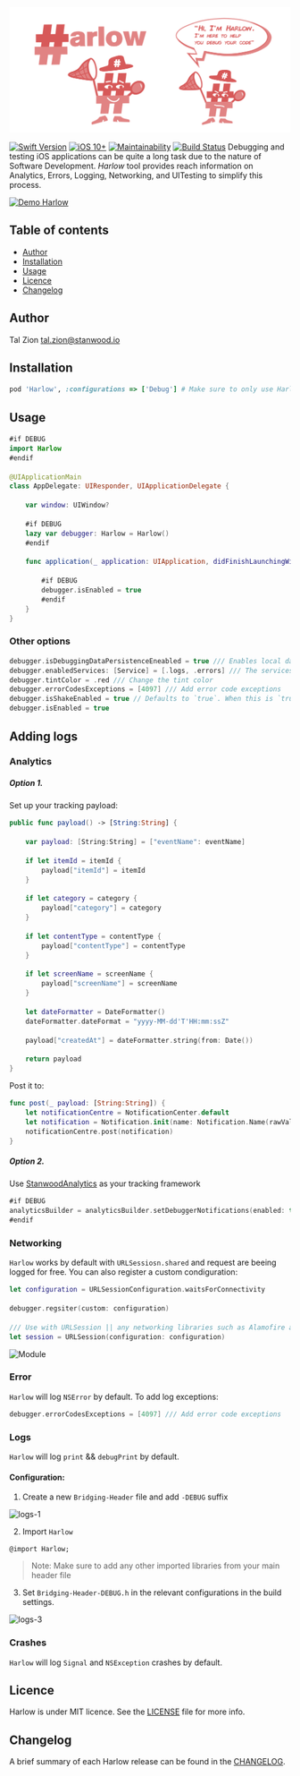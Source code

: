
![banner](assets/banner.png)

[![Swift Version](https://img.shields.io/badge/Swift-5.x-orange.svg)]()
[![iOS 10+](https://img.shields.io/badge/iOS-10+-EB7943.svg)]() [![Maintainability](https://api.codeclimate.com/v1/badges/1a2096a936f5ea9548ac/maintainability)](https://codeclimate.com/github/stanwood/Harlow/maintainability)
[![Build Status](https://travis-ci.org/stanwood/Harlow.svg?branch=master)](https://travis-ci.org/stanwood/Harlow)
Debugging and testing iOS applications can be quite a long task due to the nature of Software Development. _Harlow_ tool provides reach information on Analytics, Errors, Logging, Networking, and UITesting to simplify this process.

[![Demo Harlow](https://j.gifs.com/Q0ZWr9.gif)]()

## Table of contents

- [Author](#author)
- [Installation](#installation)
- [Usage](#usage)
- [Licence](#licence)
- [Changelog](#changelog)


## Author

Tal Zion tal.zion@stanwood.io

## Installation

```ruby
pod 'Harlow', :configurations => ['Debug'] # Make sure to only use Harlow for development only.
```

## Usage

```swift
#if DEBUG
import Harlow
#endif

@UIApplicationMain
class AppDelegate: UIResponder, UIApplicationDelegate {

    var window: UIWindow?

    #if DEBUG
    lazy var debugger: Harlow = Harlow()
    #endif

    func application(_ application: UIApplication, didFinishLaunchingWithOptions launchOptions: [UIApplicationLaunchOptionsKey: Any]?) -> Bool {

        #if DEBUG
        debugger.isEnabled = true
        #endif
    }
}
```

### Other options

```swift
debugger.isDebuggingDataPersistenceEneabled = true /// Enables local data persistance
debugger.enabledServices: [Service] = [.logs, .errors] /// The services you would like to enable. Default is se to `allCases`
debugger.tintColor = .red /// Change the tint color
debugger.errorCodesExceptions = [4097] /// Add error code exceptions
debugger.isShakeEnabled = true // Defaults to `true`. When this is `true`, shaking the device will enable/disable the Debugger
debugger.isEnabled = true
```

## Adding logs

### Analytics

##### Option 1.

Set up your tracking payload:

```swift
public func payload() -> [String:String] {

    var payload: [String:String] = ["eventName": eventName]

    if let itemId = itemId {
        payload["itemId"] = itemId
    }

    if let category = category {
        payload["category"] = category
    }

    if let contentType = contentType {
        payload["contentType"] = contentType
    }

    if let screenName = screenName {
        payload["screenName"] = screenName
    }

    let dateFormatter = DateFormatter()
    dateFormatter.dateFormat = "yyyy-MM-dd'T'HH:mm:ssZ"

    payload["createdAt"] = dateFormatter.string(from: Date())

    return payload
}
```

Post it to:

```swift
func post(_ payload: [String:String]) {
    let notificationCentre = NotificationCenter.default
    let notification = Notification.init(name: Notification.Name(rawValue: "io.stanwood.debugger.didReceiveAnalyticsItem"), object: nil, userInfo: payload)
    notificationCentre.post(notification)
}
```

##### Option 2.

Use [StanwoodAnalytics](https://github.com/stanwood/Stanwood_Analytics_iOS) as your tracking framework

```swift
#if DEBUG
analyticsBuilder = analyticsBuilder.setDebuggerNotifications(enabled: true)
#endif
```

### Networking

`Harlow` works by default with `URLSessiosn.shared` and request are beeing logged for free. You can also register a custom condiguration: 

```swift
let configuration = URLSessionConfiguration.waitsForConnectivity

debugger.regsiter(custom: configuration)

/// Use with URLSession || any networking libraries such as Alamofire and Moya
let session = URLSession(configuration: configuration)
```

<img src="Media/stanwood_debugger_networking.gif" alt="Module" width="300">

### Error

`Harlow` will log `NSError` by default.  To add log exceptions:

```swift
debugger.errorCodesExceptions = [4097] /// Add error code exceptions
```

### Logs

`Harlow` will log `print` && `debugPrint` by default.

#### Configuration:

1. Create a new `Bridging-Header` file and add `-DEBUG` suffix

![logs-1](Media/logs-1.png)

2. Import `Harlow`

```objc
@import Harlow;
```

>Note: Make sure to add any other imported libraries from your main header file

3. Set `Bridging-Header-DEBUG.h` in the relevant configurations in the build settings.

![logs-3](Media/logs-3.png)

### Crashes

`Harlow` will log `Signal` and `NSException` crashes by default.

## Licence

Harlow is under MIT licence. See the [LICENSE](https://github.com/stanwood/Harlow/blob/master/LICENSE.md) file for more info.

## Changelog

A brief summary of each Harlow release can be found in the [CHANGELOG](https://github.com/stanwood/Harlow/blob/master/CHANGELOG.md).


